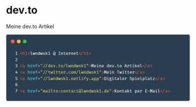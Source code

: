 # dev.to
 Meine dev.to Artikel

![LWNDWSK1 Business Card](https://github.com/lwndwsk1/dev.to/blob/main/assets/lwndwsk1.png)